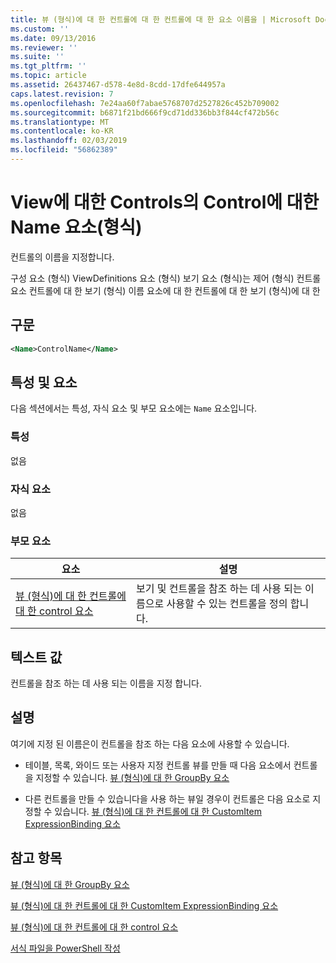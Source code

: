 ```yaml
---
title: 뷰 (형식)에 대 한 컨트롤에 대 한 컨트롤에 대 한 요소 이름을 | Microsoft Docs
ms.custom: ''
ms.date: 09/13/2016
ms.reviewer: ''
ms.suite: ''
ms.tgt_pltfrm: ''
ms.topic: article
ms.assetid: 26437467-d578-4e8d-8cdd-17dfe644957a
caps.latest.revision: 7
ms.openlocfilehash: 7e24aa60f7abae5768707d2527826c452b709002
ms.sourcegitcommit: b6871f21bd666f9cd71dd336bb3f844cf472b56c
ms.translationtype: MT
ms.contentlocale: ko-KR
ms.lasthandoff: 02/03/2019
ms.locfileid: "56862389"
---
```

# <a name="name-element-for-control-for-controls-for-view-format"></a>View에 대한 Controls의 Control에 대한 Name 요소(형식)

컨트롤의 이름을 지정합니다.

구성 요소 (형식) ViewDefinitions 요소 (형식) 보기 요소 (형식)는 제어 (형식) 컨트롤 요소 컨트롤에 대 한 보기 (형식) 이름 요소에 대 한 컨트롤에 대 한 보기 (형식)에 대 한

## <a name="syntax"></a>구문

```xml
<Name>ControlName</Name>
```

## <a name="attributes-and-elements"></a>특성 및 요소

다음 섹션에서는 특성, 자식 요소 및 부모 요소에는 `Name` 요소입니다.

### <a name="attributes"></a>특성

없음

### <a name="child-elements"></a>자식 요소

없음

### <a name="parent-elements"></a>부모 요소

|요소|설명|
|-------------|-----------------|
|[뷰 (형식)에 대 한 컨트롤에 대 한 control 요소](./control-element-for-controls-for-view-format.md)|보기 및 컨트롤을 참조 하는 데 사용 되는 이름으로 사용할 수 있는 컨트롤을 정의 합니다.|

## <a name="text-value"></a>텍스트 값

컨트롤을 참조 하는 데 사용 되는 이름을 지정 합니다.

## <a name="remarks"></a>설명

여기에 지정 된 이름은이 컨트롤을 참조 하는 다음 요소에 사용할 수 있습니다.

- 테이블, 목록, 와이드 또는 사용자 지정 컨트롤 뷰를 만들 때 다음 요소에서 컨트롤을 지정할 수 있습니다. [뷰 (형식)에 대 한 GroupBy 요소](./groupby-element-for-view-format.md)

- 다른 컨트롤을 만들 수 있습니다을 사용 하는 뷰일 경우이 컨트롤은 다음 요소로 지정할 수 있습니다. [뷰 (형식)에 대 한 컨트롤에 대 한 CustomItem ExpressionBinding 요소](./expressionbinding-element-for-customitem-for-controls-for-view-format.md)

## <a name="see-also"></a>참고 항목

[뷰 (형식)에 대 한 GroupBy 요소](./groupby-element-for-view-format.md)

[뷰 (형식)에 대 한 컨트롤에 대 한 CustomItem ExpressionBinding 요소](./expressionbinding-element-for-customitem-for-controls-for-view-format.md)

[뷰 (형식)에 대 한 컨트롤에 대 한 control 요소](./control-element-for-controls-for-view-format.md)

[서식 파일을 PowerShell 작성](./writing-a-powershell-formatting-file.md)
